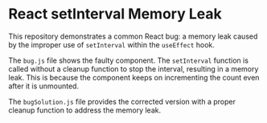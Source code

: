 # React setInterval Memory Leak

This repository demonstrates a common React bug: a memory leak caused by the improper use of `setInterval` within the `useEffect` hook.

The `bug.js` file shows the faulty component. The `setInterval` function is called without a cleanup function to stop the interval, resulting in a memory leak. This is because the component keeps on incrementing the count even after it is unmounted.

The `bugSolution.js` file provides the corrected version with a proper cleanup function to address the memory leak.